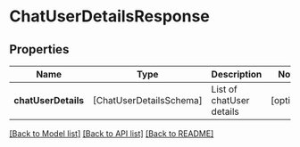 # ChatUserDetailsResponse

## Properties
Name | Type | Description | Notes
------------ | ------------- | ------------- | -------------
**chatUserDetails** | [ChatUserDetailsSchema] | List of chatUser details | [optional] 

[[Back to Model list]](../README.md#documentation-for-models) [[Back to API list]](../README.md#documentation-for-api-endpoints) [[Back to README]](../README.md)


